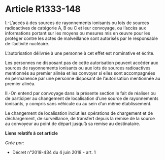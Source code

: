# Article R1333-148

I.-L’accès à des sources de rayonnements ionisants ou lots de sources radioactives de catégorie A, B ou C et leur convoyage,
ou l’accès aux informations portant sur les moyens ou mesures mis en œuvre pour les protéger contre les actes de malveillance
sont autorisés par le responsable de l’activité nucléaire.

L’autorisation délivrée à une personne à cet effet est nominative et écrite.

Les personnes ne disposant pas de cette autorisation peuvent accéder aux sources de rayonnements ionisants ou aux lots de
sources radioactives mentionnés au premier alinéa et les convoyer si elles sont accompagnées en permanence par une personne
disposant de l’autorisation mentionnée au premier alinéa.

II.-On entend par convoyage dans la présente section le fait de réaliser ou de participer au changement de localisation d’une
source de rayonnements ionisants, y compris sans véhicule ou au sein d’un même établissement.

Le changement de localisation inclut les opérations de chargement et de déchargement, de surveillance, de transfert depuis la
remise de la source au convoyeur au point de départ jusqu’à sa remise au destinataire.

**Liens relatifs à cet article**

_Créé par_:

  - Décret n°2018-434 du 4 juin 2018 - art. 1
